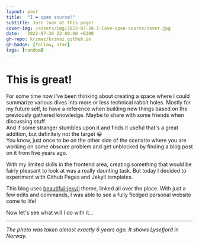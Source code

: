 ```yaml
---
layout: post
title:  "I ❤️ open source!"
subtitle: Just look at this page!
cover-img: /assets/img/2022-07-26-I-love-open-source/cover.jpg
date:   2022-07-26 22:00:00 +0200
gh-repo: krzmaz/krzmaz.github.io
gh-badge: [follow, star]
tags: [random]
---
```

# This is great! 
For some time now I've been thinking about creating a space where I could summarize various dives into more or less technical rabbit holes. Mostly for my future self, to have a reference when building new things based on the previously gathered knowledge. Maybe to share with some friends when discussing stuff.  
And if some stranger stumbles upon it and finds it useful that's a great addition, but definitely not the target 😀  
You know, just once to be on the other side of the scenario where you are working on some obscure problem and get unblocked by finding a blog post on it from five years ago.

With my limited skills in the frontend area, creating something that would be fairly pleasant to look at was a really daunting task. But today I decided to experiment with Github Pages and Jekyll templates. 

This blog uses [beautiful-jekyll](https://github.com/daattali/beautiful-jekyll) theme, linked all over the place.
With just a few edits and commands, I was able to see a fully fledged personal website come to life!

Now let's see what will I do with it...

-------

*The photo was taken almost exactly 6 years ago. It shows Lysefjord in Norway.*